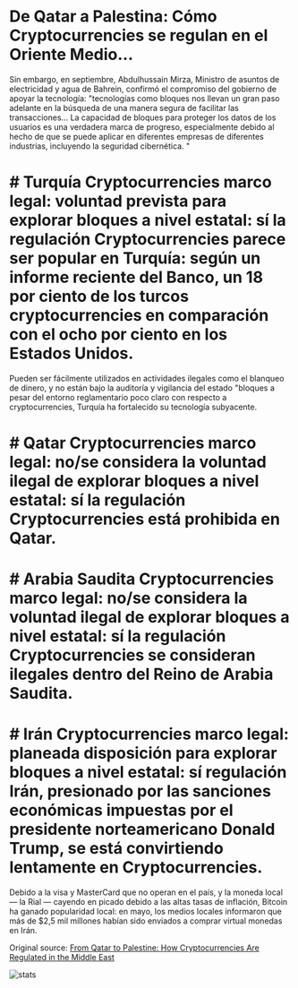 # De Qatar a Palestina: Cómo Cryptocurrencies se regulan en el Oriente Medio...

Sin embargo, en septiembre, Abdulhussain Mirza, Ministro de asuntos de electricidad y agua de Bahrein, confirmó el compromiso del gobierno de apoyar la tecnología: "tecnologías como bloques nos llevan un gran paso adelante en la búsqueda de una manera segura de facilitar las transacciones... La capacidad de bloques para proteger los datos de los usuarios es una verdadera marca de progreso, especialmente debido al hecho de que se puede aplicar en diferentes empresas de diferentes industrias, incluyendo la seguridad cibernética. "

# # Turquía Cryptocurrencies marco legal: voluntad prevista para explorar bloques a nivel estatal: sí la regulación Cryptocurrencies parece ser popular en Turquía: según un informe reciente del Banco, un 18 por ciento de los turcos cryptocurrencies en comparación con el ocho por ciento en los Estados Unidos.

Pueden ser fácilmente utilizados en actividades ilegales como el blanqueo de dinero, y no están bajo la auditoría y vigilancia del estado "bloques a pesar del entorno reglamentario poco claro con respecto a cryptocurrencies, Turquía ha fortalecido su tecnología subyacente.

# # Qatar Cryptocurrencies marco legal: no/se considera la voluntad ilegal de explorar bloques a nivel estatal: sí la regulación Cryptocurrencies está prohibida en Qatar.

# # Arabia Saudita Cryptocurrencies marco legal: no/se considera la voluntad ilegal de explorar bloques a nivel estatal: sí la regulación Cryptocurrencies se consideran ilegales dentro del Reino de Arabia Saudita.

# # Irán Cryptocurrencies marco legal: planeada disposición para explorar bloques a nivel estatal: sí regulación Irán, presionado por las sanciones económicas impuestas por el presidente norteamericano Donald Trump, se está convirtiendo lentamente en Cryptocurrencies.

Debido a la visa y MasterCard que no operan en el país, y la moneda local — la Rial — cayendo en picado debido a las altas tasas de inflación, Bitcoin ha ganado popularidad local: en mayo, los medios locales informaron que más de $2,5 mil millones habían sido enviados a comprar virtual monedas en Irán.

Original source: [From Qatar to Palestine: How Cryptocurrencies Are Regulated in the Middle East](https://cointelegraph.com/news/from-qatar-to-palestine-how-cryptocurrencies-are-regulated-in-the-middle-east)

![stats](https://c.statcounter.com/11760860/0/a89fa40b/1/ "stats")